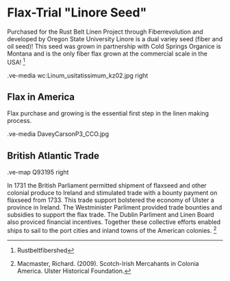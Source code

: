 # Flax-Trial "Linore Seed"

Purchased for the Rust Belt Linen Project through Fiberrevolution and developed by Oregon State University Linore is a dual variey seed (fiber and oil seed)! This seed was grown in partnership with Cold Springs Organice is Montana and is the only fiber flax grown at the commercial scale in the USA! [^1]

.ve-media wc:Linum_usitatissimum_kz02.jpg right

## Flax in America

Flax purchase and growing is the essential first step in the linen making process. 

.ve-media DaveyCarsonP3_CCO.jpg


## British Atlantic Trade

.ve-map Q93195 right

In 1731 the British Parliament permitted shipment of flaxseed and other colonial produce to Ireland and stimulated trade with a bounty payment on flaxseed from 1733. This trade support bolstered the economy of Ulster a province in Ireland. The Westminister Parliment provided trade bounties and subsidies to support the flax trade. The Dublin Parliment and Linen Board also proviced financial incentives. Together these collective efforts  enabled ships to sail to the port cities and inland towns of the American colonies. [^2]

[^1]: Rustbeltfibershed 
[^2]: Macmaster, Richard. (2009). Scotch-Irish Mercahants in Colonia America. Ulster Historical Foundation.